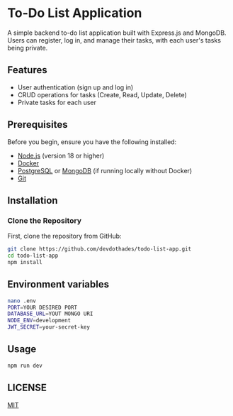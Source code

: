 # To-Do List Application

A simple backend to-do list application built with Express.js and MongoDB. Users can register, log in, and manage their tasks, with each user's tasks being private.

## Features

- User authentication (sign up and log in)
- CRUD operations for tasks (Create, Read, Update, Delete)
- Private tasks for each user

## Prerequisites

Before you begin, ensure you have the following installed:

- [Node.js](https://nodejs.org/en/download/) (version 18 or higher)
- [Docker](https://docs.docker.com/get-docker/)
- [PostgreSQL](https://www.postgresql.org/download/) or [MongoDB](https://www.mongodb.com/try/download/community) (if running locally without Docker)
- [Git](https://git-scm.com/)

## Installation

### Clone the Repository

First, clone the repository from GitHub:

```bash
git clone https://github.com/devdothades/todo-list-app.git
cd todo-list-app
npm install
```

## Environment variables
```bash
nano .env 
PORT=YOUR DESIRED PORT
DATABASE_URL=YOUT MONGO URI
NODE_ENV=development
JWT_SECRET=your-secret-key
```

## Usage
```bash
npm run dev
```

## LICENSE 
[MIT](https://github.com/devdothades/Todo-List?tab=MIT-1-ov-file)

